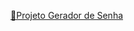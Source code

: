 <a href="https://jersdouglas.github.io/gerador-de-senhas/" target="_blank" rel="noopener noreferrer">🔗Projeto Gerador de Senha</a>

